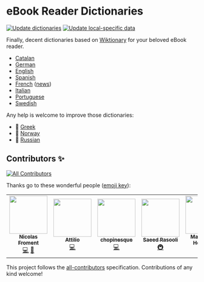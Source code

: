 # eBook Reader Dictionaries

[![Update dictionaries](https://github.com/BoboTiG/ebook-reader-dict/workflows/Update%20dictionaries/badge.svg)](https://github.com/BoboTiG/ebook-reader-dict/actions?query=workflow%3A%22Update+dictionaries%22) [![Update local-specific data](https://github.com/BoboTiG/ebook-reader-dict/actions/workflows/auto-update-data.yml/badge.svg)](https://github.com/BoboTiG/ebook-reader-dict/actions/workflows/auto-update-data.yml)

Finally, decent dictionaries based on [Wiktionary](https://www.wiktionary.org/) for your beloved eBook reader.

- [Catalan](docs/ca/README.md)
- [German](docs/de/README.md)
- [English](docs/en/README.md)
- [Spanish](docs/es/README.md)
- [French](docs/fr/README.md) ([news](https://www.mobileread.com/forums/showthread.php?t=330223&page=2))
- [Italian](https://github.com/BoboTiG/ebook-reader-dict/releases/tag/it)
- [Portuguese](https://github.com/BoboTiG/ebook-reader-dict/releases/tag/pt)
- [Swedish](https://github.com/BoboTiG/ebook-reader-dict/releases/tag/sv)

Any help is welcome to improve those dictionaries:

- :construction: [Greek](https://github.com/BoboTiG/ebook-reader-dict/releases/tag/el)
- :construction: [Norway](https://github.com/BoboTiG/ebook-reader-dict/releases/tag/no)
- :construction: [Russian](https://github.com/BoboTiG/ebook-reader-dict/releases/tag/ru)

## Contributors ✨

<!-- ALL-CONTRIBUTORS-BADGE:START - Do not remove or modify this section -->
[![All Contributors](https://img.shields.io/badge/all_contributors-7-orange.svg?style=flat-square)](#contributors-)
<!-- ALL-CONTRIBUTORS-BADGE:END -->

Thanks go to these wonderful people ([emoji key](https://allcontributors.org/docs/en/emoji-key)):

<!-- ALL-CONTRIBUTORS-LIST:START - Do not remove or modify this section -->
<!-- prettier-ignore-start -->
<!-- markdownlint-disable -->
<table>
  <tr>
    <td align="center"><a href="http://lasconic.com"><img src="https://avatars0.githubusercontent.com/u/234271?v=4?s=100" width="100px;" alt=""/><br /><sub><b>Nicolas Froment</b></sub></a><br /><a href="https://github.com/BoboTiG/ebook-reader-dict/commits?author=lasconic" title="Code">💻</a> <a href="https://github.com/BoboTiG/ebook-reader-dict/commits?author=lasconic" title="Documentation">📖</a></td>
    <td align="center"><a href="https://github.com/atti84it"><img src="https://avatars.githubusercontent.com/u/817905?v=4?s=100" width="100px;" alt=""/><br /><sub><b>Attilio</b></sub></a><br /><a href="https://github.com/BoboTiG/ebook-reader-dict/commits?author=atti84it" title="Code">💻</a></td>
    <td align="center"><a href="https://github.com/chopinesque"><img src="https://avatars.githubusercontent.com/u/10416842?v=4?s=100" width="100px;" alt=""/><br /><sub><b>chopinesque</b></sub></a><br /><a href="https://github.com/BoboTiG/ebook-reader-dict/commits?author=chopinesque" title="Code">💻</a></td>
    <td align="center"><a href="https://github.com/ilius"><img src="https://avatars.githubusercontent.com/u/197648?v=4?s=100" width="100px;" alt=""/><br /><sub><b>Saeed Rasooli</b></sub></a><br /><a href="#infra-ilius" title="Infrastructure (Hosting, Build-Tools, etc)">🚇</a></td>
    <td align="center"><a href="https://github.com/Moonbase59"><img src="https://avatars.githubusercontent.com/u/3706922?v=4?s=100" width="100px;" alt=""/><br /><sub><b>Matthias C. Hormann</b></sub></a><br /><a href="https://github.com/BoboTiG/ebook-reader-dict/commits?author=Moonbase59" title="Code">💻</a></td>
    <td align="center"><a href="https://github.com/tjaderxyz"><img src="https://avatars.githubusercontent.com/u/81907?v=4?s=100" width="100px;" alt=""/><br /><sub><b>tjader</b></sub></a><br /><a href="https://github.com/BoboTiG/ebook-reader-dict/commits?author=tjaderxyz" title="Code">💻</a></td>
    <td align="center"><a href="https://github.com/victornove"><img src="https://avatars.githubusercontent.com/u/10910369?v=4?s=100" width="100px;" alt=""/><br /><sub><b>Victor</b></sub></a><br /><a href="https://github.com/BoboTiG/ebook-reader-dict/commits?author=victornove" title="Code">💻</a></td>
  </tr>
</table>

<!-- markdownlint-restore -->
<!-- prettier-ignore-end -->

<!-- ALL-CONTRIBUTORS-LIST:END -->

This project follows the [all-contributors](https://github.com/all-contributors/all-contributors) specification. Contributions of any kind welcome!
